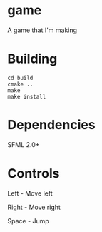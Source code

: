 game
====

A game that I'm making

Building
========

```
cd build
cmake ..
make
make install
```

Dependencies
============
SFML 2.0+

Controls
========

Left - Move left

Right - Move right

Space - Jump

